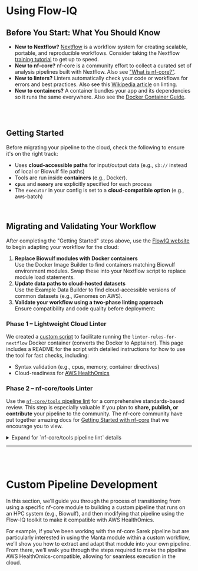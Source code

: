 # Using Flow-IQ


## Before You Start: What You Should Know

   - **New to Nextflow?** [Nextflow](https://nextflow.io/docs/latest/index.html) is a workflow system for creating scalable, portable, and reproducible workflows. Consider taking the Nextflow [training tutorial](https://training.nextflow.io/2.0/) to get up to speed.
   - **New to nf-core?** nf-core is a community effort to collect a curated set of analysis pipelines built with Nextflow. Also see ["What is nf-core?"](https://nf-co.re/docs/usage/getting_started/introduction).
   - **New to linters?** Linters automatically check your code or workflows for errors and best practices. Also see this [Wikipedia article](https://en.wikipedia.org/wiki/Lint_(software)) on linting.
   - **New to containers?** A container bundles your app and its dependencies so it runs the same everywhere. Also see the [Docker Container Guide](https://docs.docker.com/get-started/workshop/).
   
<br><br>



## Getting Started
   
Before migrating your pipeline to the cloud, check the following to ensure it's on the right track: 
- Uses **cloud-accessible paths** for input/output data (e.g., `s3://` instead of local or Biowulf file paths)
- Tools are run inside **containers** (e.g., Docker).
- **`cpus`** and **`memory`** are explicitly specified for each process
- The `executor` in your config is set to a **cloud-compatible option** (e.g., aws-batch)

<br>



## Migrating and Validating Your Workflow
After completing the "Getting Started" steps above, use the [FlowIQ website](https://nci-dceg.github.io/Flow-IQ/) to begin adapting your workflow for the cloud:

1. **Replace Biowulf modules with Docker containers**<br>
Use the Docker Image Builder to find containers matching Biowulf environment modules. Swap these into your Nextflow script to replace module load statements.
1. **Update data paths to cloud-hosted datasets**<br>
Use the Example Data Builder to find cloud-accessible versions of common datasets (e.g., iGenomes on AWS).
1. **Validate your workflow using a two-phase linting approach**<br>
Ensure compatibility and code quality before deployment:

### Phase 1 – Lightweight Cloud Linter
We created a [custom script](https://github.com/NCI-DCEG/Flow-IQ/tree/main/scripts) to facilitate running the `linter-rules-for-nextflow` Docker container (converts the Docker to Apptainer).
This page includes a README for the script with detailed instructions for how to use the tool for fast checks, including:
- Syntax validation (e.g., cpus, memory, container directives)
- Cloud-readiness for [AWS HealthOmics](https://aws.amazon.com/healthomics/)
   
### Phase 2 – nf-core/tools Linter
Use the [`nf-core/tools` pipeline lint](https://nf-co.re/docs/guidelines/pipelines/requirements/linting) for a comprehensive standards-based review. This step is especially valuable if you plan to **share, publish, or contribute** your pipeline to the community. The nf-core community have put together amazing docs for [Getting Started with nf-core](https://nf-co.re/docs/usage/getting_started/introduction) that we encourage you to view.

<details>
  <summary>Expand for `nf-core/tools pipeline lint` details</summary>

<br>

**Why use nf-core/tools?**
The `nf-core` initiative promotes standardized, reproducible pipelines for the bioinformatics community. The linting tool checks your pipeline against [core requirements](https://nf-co.re/docs/guidelines/pipelines/overview) and highlights areas for improvement.

* Ensures your pipeline adheres to community best practices
* Verifies metadata, naming conventions, documentation, and structure
* Flags both required and [recommended](https://nf-co.re/docs/guidelines/pipelines/overview#recommendations) improvements

If your goal is collaboration or publication, using this tool is highly recommended.

</details>

---

<br><br>




# Custom Pipeline Development
In this section, we’ll guide you through the process of transitioning from using a specific nf-core module to building a custom pipeline that runs on an HPC system (e.g., Biowulf), and then modifying that pipeline using the Flow-IQ toolkit to make it compatible with AWS HealthOmics.
	
For example, if you’ve been working with the nf-core Sarek pipeline but are particularly interested in using the Manta module within a custom workflow, we’ll show you how to extract and adapt that module into your own pipeline. From there, we’ll walk you through the steps required to make the pipeline AWS HealthOmics-compatible, allowing for seamless execution in the cloud.

